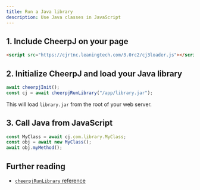 ```yaml
---
title: Run a Java library
description: Use Java classes in JavaScript
---
```


## 1. Include CheerpJ on your page

```html
<script src="https://cjrtnc.leaningtech.com/3.0rc2/cj3loader.js"></script>
```

## 2. Initialize CheerpJ and load your Java library

```js
await cheerpjInit();
const cj = await cheerpjRunLibrary("/app/library.jar");
```

This will load `library.jar` from the root of your web server.

## 3. Call Java from JavaScript

```js
const MyClass = await cj.com.library.MyClass;
const obj = await new MyClass();
await obj.myMethod();
```

## Further reading

- [`cheerpjRunLibrary` reference](/cheerpj3/reference/cheerpjRunLibrary)
